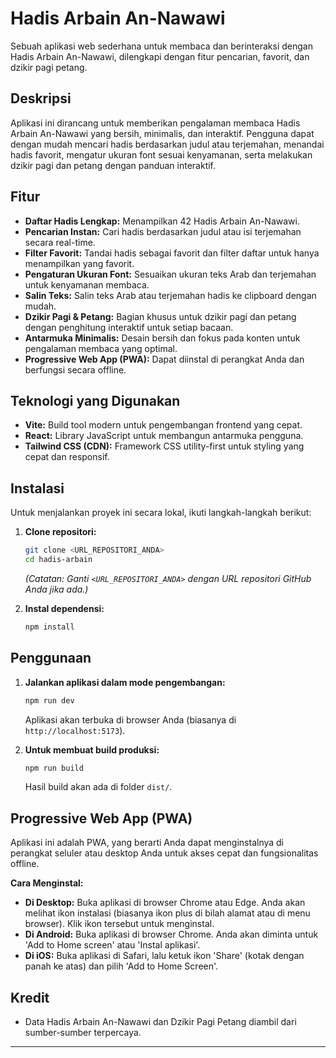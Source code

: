 # Hadis Arbain An-Nawawi

Sebuah aplikasi web sederhana untuk membaca dan berinteraksi dengan Hadis Arbain An-Nawawi, dilengkapi dengan fitur pencarian, favorit, dan dzikir pagi petang.

## Deskripsi
Aplikasi ini dirancang untuk memberikan pengalaman membaca Hadis Arbain An-Nawawi yang bersih, minimalis, dan interaktif. Pengguna dapat dengan mudah mencari hadis berdasarkan judul atau terjemahan, menandai hadis favorit, mengatur ukuran font sesuai kenyamanan, serta melakukan dzikir pagi dan petang dengan panduan interaktif.

## Fitur
- **Daftar Hadis Lengkap:** Menampilkan 42 Hadis Arbain An-Nawawi.
- **Pencarian Instan:** Cari hadis berdasarkan judul atau isi terjemahan secara real-time.
- **Filter Favorit:** Tandai hadis sebagai favorit dan filter daftar untuk hanya menampilkan yang favorit.
- **Pengaturan Ukuran Font:** Sesuaikan ukuran teks Arab dan terjemahan untuk kenyamanan membaca.
- **Salin Teks:** Salin teks Arab atau terjemahan hadis ke clipboard dengan mudah.
- **Dzikir Pagi & Petang:** Bagian khusus untuk dzikir pagi dan petang dengan penghitung interaktif untuk setiap bacaan.
- **Antarmuka Minimalis:** Desain bersih dan fokus pada konten untuk pengalaman membaca yang optimal.
- **Progressive Web App (PWA):** Dapat diinstal di perangkat Anda dan berfungsi secara offline.

## Teknologi yang Digunakan
- **Vite:** Build tool modern untuk pengembangan frontend yang cepat.
- **React:** Library JavaScript untuk membangun antarmuka pengguna.
- **Tailwind CSS (CDN):** Framework CSS utility-first untuk styling yang cepat dan responsif.

## Instalasi
Untuk menjalankan proyek ini secara lokal, ikuti langkah-langkah berikut:

1.  **Clone repositori:**
    ```bash
    git clone <URL_REPOSITORI_ANDA>
    cd hadis-arbain
    ```
    *(Catatan: Ganti `<URL_REPOSITORI_ANDA>` dengan URL repositori GitHub Anda jika ada.)*

2.  **Instal dependensi:**
    ```bash
    npm install
    ```

## Penggunaan

1.  **Jalankan aplikasi dalam mode pengembangan:**
    ```bash
    npm run dev
    ```
    Aplikasi akan terbuka di browser Anda (biasanya di `http://localhost:5173`).

2.  **Untuk membuat build produksi:**
    ```bash
    npm run build
    ```
    Hasil build akan ada di folder `dist/`.

## Progressive Web App (PWA)
Aplikasi ini adalah PWA, yang berarti Anda dapat menginstalnya di perangkat seluler atau desktop Anda untuk akses cepat dan fungsionalitas offline.

**Cara Menginstal:**
-   **Di Desktop:** Buka aplikasi di browser Chrome atau Edge. Anda akan melihat ikon instalasi (biasanya ikon plus di bilah alamat atau di menu browser). Klik ikon tersebut untuk menginstal.
-   **Di Android:** Buka aplikasi di browser Chrome. Anda akan diminta untuk 'Add to Home screen' atau 'Instal aplikasi'.
-   **Di iOS:** Buka aplikasi di Safari, lalu ketuk ikon 'Share' (kotak dengan panah ke atas) dan pilih 'Add to Home Screen'.

## Kredit
-   Data Hadis Arbain An-Nawawi dan Dzikir Pagi Petang diambil dari sumber-sumber terpercaya.

---

